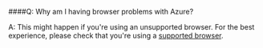 ####Q:	Why am I having browser problems with Azure?

A:	This might happen if you're using an unsupported browser. 
For the best experience, please check that you're using a 
[supported browser](https://azure.microsoft.com/en-us/documentation/articles/azure-preview-portal-supported-browsers-devices/).
